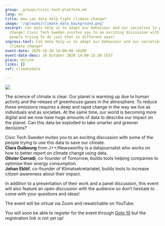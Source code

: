 ```yaml
---
group: _groups/civic-tech-platform.md
lang: en
title: How can data help fight climate change?
image: "/uploads/climate_data_background.png"
excerpt: Can data help us to adapt our behaviour and our societies to prevent climate
  change? Civic Tech Sweden invites you to an exciting discussion with some of the
  people trying to do just that in different ways!
ingress-text: Can data help us to adapt our behaviour and our societies to prevent
  climate change?
event-date: 2020-10-20 14:00:00 +0200
event-date-desc: 20 October 2020 14:00-15:30 CEST
place: Online
links: []
ref: climatedata

---
```

![](/uploads/civic-tech-sweden-how-can-data-help-fight-climate-change_-liggande.jpg)

The science of climate is clear. Our planet is warming up due to human activity and the release of greenhouse gases in the atmosphere. To reduce these emissions requires a deep and rapid change in the way we live as individuals and as societies. At the same time, our world is becoming more digital and we now have huge amounts of data to describe our impact on the planet. Can this data be exploited to take smarter and greener decisions?

Civic Tech Sweden invites you to an exciting discussion with some of the people trying to use this data to save our climate.   
**Clara Guibourg** from J++/Newsworthy is a datajournalist who works on how to better report on climate change using data.   
**Olivier Corradi**, co-founder of Tomorrow, builds tools helping companies to optimise their energy consumption.   
**Johan Eklöf**, co-founder of Klimatsekretariatet, builds tools to increase citizen awareness about their impact.

In addition to a presentation of their work and a panel discussion, this event will also feature an open discussion with the audience so don’t hesitate to come with your questions and ideas!

The event will be virtual via Zoom and rewatchable on YouTube.  
  
You will soon be able to register for the event through [Goto 10](https://www.goto10.se/english/) but the registration link is not yet up!